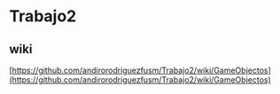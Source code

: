 Trabajo2
========

## wiki ##
[https://github.com/andirorodriguezfusm/Trabajo2/wiki/GameObjectos](https://github.com/andirorodriguezfusm/Trabajo2/wiki/GameObjectos)